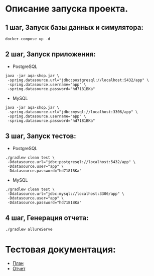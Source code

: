 # Описание запуска проекта.
## 1 шаг, Запуск базы данных и симулятора:
```shell script
docker-compose up -d
```
## 2 шаг, Запуск приложения:
- PostgreSQL
```shell script
java -jar aqa-shop.jar \
 -spring.datasource.url="jdbc:postgresql://localhost:5432/app" \
 -spring.datasource.username="app" \
 -spring.datasource.password="hd7181BKa"
```
- MySQL
```shell script
java -jar aqa-shop.jar \
 -spring.datasource.url="jdbc:mysql://localhost:3306/app" \
 -spring.datasource.username="app" \
 -spring.datasource.password="hd7181BKa"
```
## 3 шаг, Запуск тестов:
 - PostgreSQL
```shell script
./gradlew clean test \
 -Ddatasource.url="jdbc:postgresql://localhost:5432/app" \
 -Ddatasource.user="app" \
 -Ddatasource.password="hd7181BKa"
```
 - MySQL
```shell script
./gradlew clean test \
 -Ddatasource.url="jdbc:mysql://localhost:3306/app" \
 -Ddatasource.user="app" \
 -Ddatasource.password="hd7181BKa"
```

## 4 шаг, Генерация отчета:
```shell script
./gradlew allureServe
```
# Тестовая документация:
- [План](./Plan.md)
- [Отчет](./Summary.md)


